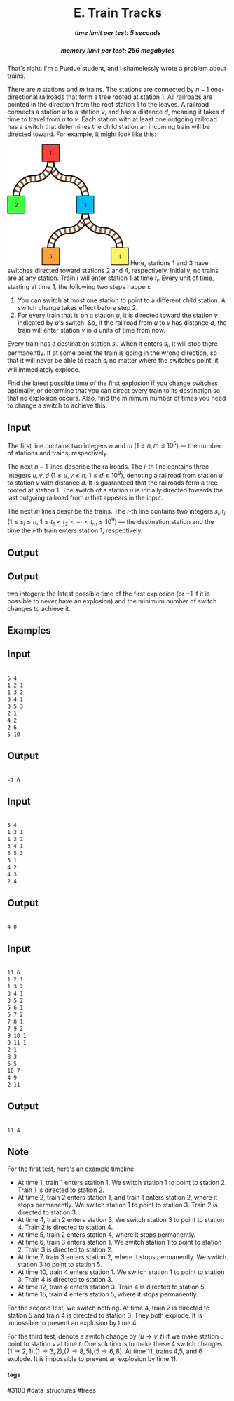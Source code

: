 <h1 style='text-align: center;'> E. Train Tracks</h1>

<h5 style='text-align: center;'>time limit per test: 5 seconds</h5>
<h5 style='text-align: center;'>memory limit per test: 256 megabytes</h5>

That's right. I'm a Purdue student, and I shamelessly wrote a problem about trains.

There are $n$ stations and $m$ trains. The stations are connected by $n-1$ one-directional railroads that form a tree rooted at station $1$. All railroads are pointed in the direction from the root station $1$ to the leaves. A railroad connects a station $u$ to a station $v$, and has a distance $d$, meaning it takes $d$ time to travel from $u$ to $v$. Each station with at least one outgoing railroad has a switch that determines the child station an incoming train will be directed toward. For example, it might look like this:

 ![](images/a8bd088972a0dd07d182e1561fc0906f02f5b734.png) Here, stations $1$ and $3$ have switches directed toward stations $2$ and $4$, respectively. Initially, no trains are at any station. Train $i$ will enter station $1$ at time $t_i$. Every unit of time, starting at time $1$, the following two steps happen:

1. You can switch at most one station to point to a different child station. A switch change takes effect before step $2$.
2. For every train that is on a station $u$, it is directed toward the station $v$ indicated by $u$'s switch. So, if the railroad from $u$ to $v$ has distance $d$, the train will enter station $v$ in $d$ units of time from now.

Every train has a destination station $s_i$. When it enters $s_i$, it will stop there permanently. If at some point the train is going in the wrong direction, so that it will never be able to reach $s_i$ no matter where the switches point, it will immediately explode.

Find the latest possible time of the first explosion if you change switches optimally, or determine that you can direct every train to its destination so that no explosion occurs. Also, find the minimum number of times you need to change a switch to achieve this.

## Input

The first line contains two integers $n$ and $m$ ($1\le n,m\le 10^5$) — the number of stations and trains, respectively.

The next $n-1$ lines describe the railroads. The $i$-th line contains three integers $u,v,d$ ($1\le u,v\le n$, $1\le d\le 10^9$), denoting a railroad from station $u$ to station $v$ with distance $d$. It is guaranteed that the railroads form a tree rooted at station $1$. The switch of a station $u$ is initially directed towards the last outgoing railroad from $u$ that appears in the input.

The next $m$ lines describe the trains. The $i$-th line contains two integers $s_i,t_i$ ($1\le s_i\le n$, $1\le t_1<t_2<\cdots<t_m\le 10^9$) — the destination station and the time the $i$-th train enters station $1$, respectively.

## Output

## Output

 two integers: the latest possible time of the first explosion (or $-1$ if it is possible to never have an explosion) and the minimum number of switch changes to achieve it.

## Examples

## Input


```

5 4
1 2 1
1 3 2
3 4 1
3 5 3
2 1
4 2
2 6
5 10

```
## Output


```

-1 6

```
## Input


```

5 4
1 2 1
1 3 2
3 4 1
3 5 3
5 1
4 2
4 3
2 4

```
## Output


```

4 0

```
## Input


```

11 6
1 2 1
1 3 2
3 4 1
3 5 2
5 6 1
5 7 2
7 8 1
7 9 2
9 10 1
9 11 1
2 1
8 3
6 5
10 7
4 9
2 11

```
## Output


```

11 4

```
## Note

For the first test, here's an example timeline: 

* At time $1$, train $1$ enters station $1$. We switch station $1$ to point to station $2$. Train $1$ is directed to station $2$.
* At time $2$, train $2$ enters station $1$, and train $1$ enters station $2$, where it stops permanently. We switch station $1$ to point to station $3$. Train $2$ is directed to station $3$.
* At time $4$, train $2$ enters station $3$. We switch station $3$ to point to station $4$. Train $2$ is directed to station $4$.
* At time $5$, train $2$ enters station $4$, where it stops permanently.
* At time $6$, train $3$ enters station $1$. We switch station $1$ to point to station $2$. Train $3$ is directed to station $2$.
* At time $7$, train $3$ enters station $2$, where it stops permanently. We switch station $3$ to point to station $5$.
* At time $10$, train $4$ enters station $1$. We switch station $1$ to point to station $3$. Train $4$ is directed to station $3$.
* At time $12$, train $4$ enters station $3$. Train $4$ is directed to station $5$.
* At time $15$, train $4$ enters station $5$, where it stops permanently.

For the second test, we switch nothing. At time $4$, train $2$ is directed to station $5$ and train $4$ is directed to station $3$. They both explode. It is impossible to prevent an explosion by time $4$.

For the third test, denote a switch change by $(u\to v,t)$ if we make station $u$ point to station $v$ at time $t$. One solution is to make these $4$ switch changes: $(1\to 2,1)$,$(1\to 3,2)$,$(7\to 8,5)$,$(5\to 6,8)$. At time $11$, trains $4$,$5$, and $6$ explode. It is impossible to prevent an explosion by time $11$.



#### tags 

#3100 #data_structures #trees 